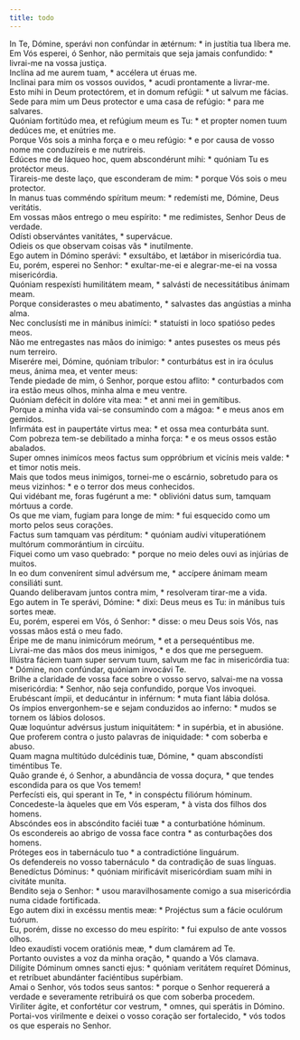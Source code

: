 ```yaml
---
title: todo
---
```

<div class="dropcap text-justify">In Te, Dómine, sperávi non confúndar in ætérnum: * in justítia tua líbera me.</div>
<div class="dropcap text-justify">Em Vós esperei, ó Senhor, não permitais que seja jamais confundido: * livrai-me na vossa justiça.</div>
<div class="text-justify">Inclína ad me aurem tuam, * accélera ut éruas me.</div>
<div class="text-justify">Inclinai para mim os vossos ouvidos, * acudi prontamente a livrar-me.</div>
<div class="text-justify">Esto mihi in Deum protectórem, et in domum refúgii: * ut salvum me fácias.</div>
<div class="text-justify">Sede para mim um Deus protector e uma casa de refúgio: * para me salvares.</div>
<div class="text-justify">Quóniam fortitúdo mea, et refúgium meum es Tu: * et propter nomen tuum dedúces me, et enútries me.</div>
<div class="text-justify">Porque Vós sois a minha força e o meu refúgio: * e por causa de vosso nome me conduzíreis e me nutrireis.</div>
<div class="text-justify">Edúces me de láqueo hoc, quem abscondérunt mihi: * quóniam Tu es protéctor meus.</div>
<div class="text-justify">Tirareis-me deste laço, que esconderam de mim: * porque Vós sois o meu protector.</div>
<div class="text-justify">In manus tuas comméndo spíritum meum: * redemísti me, Dómine, Deus veritátis.</div>
<div class="text-justify">Em vossas mãos entrego o meu espírito: * me redimistes, Senhor Deus de verdade.</div>
<div class="text-justify">Odísti observántes vanitátes, * supervácue.</div>
<div class="text-justify">Odieis os que observam coisas vãs * inutilmente.</div>
<div class="text-justify">Ego autem in Dómino sperávi: * exsultábo, et lætábor in misericórdia tua.</div>
<div class="text-justify">Eu, porém, esperei no Senhor: * exultar-me-ei e alegrar-me-ei na vossa misericórdia.</div>
<div class="text-justify">Quóniam respexísti humilitátem meam, * salvásti de necessitátibus ánimam meam.</div>
<div class="text-justify">Porque considerastes o meu abatimento, * salvastes das angústias a minha alma.</div>
<div class="text-justify">Nec conclusísti me in mánibus inimíci: * statuísti in loco spatióso pedes meos.</div>
<div class="text-justify">Não me entregastes nas mãos do inimigo: * antes pusestes os meus pés num terreiro.</div>
<div class="text-justify">Miserére mei, Dómine, quóniam tríbulor: * conturbátus est in ira óculus meus, ánima mea, et venter meus:</div>
<div class="text-justify">Tende piedade de mim, ó Senhor, porque estou aflito: * conturbados com ira estão meus olhos, minha alma e meu ventre.</div>
<div class="text-justify">Quóniam defécit in dolóre vita mea: * et anni mei in gemítibus.</div>
<div class="text-justify">Porque a minha vida vai-se consumindo com a mágoa: * e meus anos em gemidos.</div>
<div class="text-justify">Infirmáta est in paupertáte virtus mea: * et ossa mea conturbáta sunt.</div>
<div class="text-justify">Com pobreza tem-se debilitado a minha força: * e os meus ossos estão abalados.</div>
<div class="text-justify">Super omnes inimícos meos factus sum oppróbrium et vicínis meis valde: * et timor notis meis.</div>
<div class="text-justify">Mais que todos meus inimigos, tornei-me o escárnio, sobretudo para os meus vizinhos: * e o terror dos meus conhecidos.</div>
<div class="text-justify">Qui vidébant me, foras fugérunt a me: * oblivióni datus sum, tamquam mórtuus a corde.</div>
<div class="text-justify">Os que me viam, fugiam para longe de mim: * fui esquecido como um morto pelos seus corações.</div>
<div class="text-justify">Factus sum tamquam vas pérditum: * quóniam audívi vituperatiónem multórum commorántium in circúitu.</div>
<div class="text-justify">Fiquei como um vaso quebrado: * porque no meio deles ouvi as injúrias de muitos.</div>
<div class="text-justify">In eo dum convenírent simul advérsum me, * accípere ánimam meam consiliáti sunt.</div>
<div class="text-justify">Quando deliberavam juntos contra mim, * resolveram tirar-me a vida.</div>
<div class="text-justify">Ego autem in Te sperávi, Dómine: * dixi: Deus meus es Tu: in mánibus tuis sortes meæ.</div>
<div class="text-justify">Eu, porém, esperei em Vós, ó Senhor: * disse: o meu Deus sois Vós, nas vossas mãos está o meu fado.</div>
<div class="text-justify">Éripe me de manu inimicórum meórum, * et a persequéntibus me.</div>
<div class="text-justify">Livrai-me das mãos dos meus inimigos, * e dos que me perseguem.</div>
<div class="text-justify">Illústra fáciem tuam super servum tuum, salvum me fac in misericórdia tua: * Dómine, non confúndar, quóniam invocávi Te.</div>
<div class="text-justify">Brilhe a claridade de vossa face sobre o vosso servo, salvai-me na vossa misericórdia: * Senhor, não seja confundido, porque Vos invoquei.</div>
<div class="text-justify">Erubéscant ímpii, et deducántur in inférnum: * muta fiant lábia dolósa.</div>
<div class="text-justify">Os ímpios envergonhem-se e sejam conduzidos ao inferno: * mudos se tornem os lábios dolosos.</div>
<div class="text-justify">Quæ loquúntur advérsus justum iniquitátem: * in supérbia, et in abusióne.</div>
<div class="text-justify">Que proferem contra o justo palavras de iniquidade: * com soberba e abuso.</div>
<div class="text-justify">Quam magna multitúdo dulcédinis tuæ, Dómine, * quam abscondísti timéntibus Te.</div>
<div class="text-justify">Quão grande é, ó Senhor, a abundância de vossa doçura, * que tendes escondida para os que Vos temem!</div>
<div class="text-justify">Perfecísti eis, qui sperant in Te, * in conspéctu filiórum hóminum.</div>
<div class="text-justify">Concedeste-la àqueles que em Vós esperam, * à vista dos filhos dos homens.</div>
<div class="text-justify">Abscóndes eos in abscóndito faciéi tuæ * a conturbatióne hóminum.</div>
<div class="text-justify">Os escondereis ao abrigo de vossa face contra * as conturbações dos homens.</div>
<div class="text-justify">Próteges eos in tabernáculo tuo * a contradictióne linguárum.</div>
<div class="text-justify">Os defendereis no vosso tabernáculo * da contradição de suas línguas.</div>
<div class="text-justify">Benedíctus Dóminus: * quóniam mirificávit misericórdiam suam mihi in civitáte muníta.</div>
<div class="text-justify">Bendito seja o Senhor: * usou maravilhosamente comigo a sua misericórdia numa cidade fortificada.</div>
<div class="text-justify">Ego autem dixi in excéssu mentis meæ: * Projéctus sum a fácie oculórum tuórum.</div>
<div class="text-justify">Eu, porém, disse no excesso do meu espírito: * fui expulso de ante vossos olhos.</div>
<div class="text-justify">Ideo exaudísti vocem oratiónis meæ, * dum clamárem ad Te.</div>
<div class="text-justify">Portanto ouvistes a voz da minha oração, * quando a Vós clamava.</div>
<div class="text-justify">Dilígite Dóminum omnes sancti ejus: * quóniam veritátem requíret Dóminus, et retríbuet abundánter faciéntibus supérbiam.</div>
<div class="text-justify">Amai o Senhor, vós todos seus santos: * porque o Senhor requererá a verdade e severamente retribuirá os que com soberba procedem.</div>
<div class="text-justify">Viríliter ágite, et confortétur cor vestrum, * omnes, qui sperátis in Dómino.</div>
<div class="text-justify">Portai-vos virilmente e deixei o vosso coração ser fortalecido, * vós todos os que esperais no Senhor.</div>
